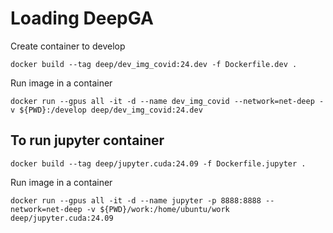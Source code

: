 # Loading DeepGA

Create container to develop

```
docker build --tag deep/dev_img_covid:24.dev -f Dockerfile.dev .

```

Run image in a container
```
docker run --gpus all -it -d --name dev_img_covid --network=net-deep -v ${PWD}:/develop deep/dev_img_covid:24.dev
```


## To run jupyter container 

```
docker build --tag deep/jupyter.cuda:24.09 -f Dockerfile.jupyter .
```

Run image in a container
```
docker run --gpus all -it -d --name jupyter -p 8888:8888 --network=net-deep -v ${PWD}/work:/home/ubuntu/work deep/jupyter.cuda:24.09
```
